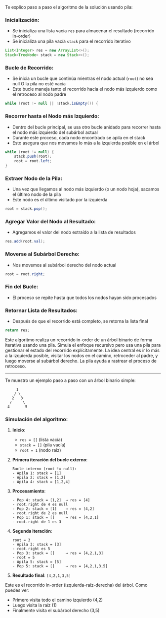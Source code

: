 Te explico paso a paso el algoritmo de la solución usando pila:

### Inicialización:
- Se inicializa una lista vacía `res` para almacenar el resultado (recorrido in-order)
- Se inicializa una pila vacía `stack` para el recorrido iterativo
```java
List<Integer> res = new ArrayList<>();
Stack<TreeNode> stack = new Stack<>();
```

### Bucle de Recorrido:
- Se inicia un bucle que continúa mientras el nodo actual (`root`) no sea null O la pila no esté vacía
- Este bucle maneja tanto el recorrido hacia el nodo más izquierdo como el retroceso al nodo padre
```java
while (root != null || !stack.isEmpty()) {
```

### Recorrer hasta el Nodo más Izquierdo:
- Dentro del bucle principal, se usa otro bucle anidado para recorrer hasta el nodo más izquierdo del subárbol actual
- Durante este proceso, cada nodo encontrado se apila en el stack
- Esto asegura que nos movamos lo más a la izquierda posible en el árbol
```java
while (root != null) {
    stack.push(root);
    root = root.left;
}
```

### Extraer Nodo de la Pila:
- Una vez que llegamos al nodo más izquierdo (o un nodo hoja), sacamos el último nodo de la pila
- Este nodo es el último visitado por la izquierda
```java
root = stack.pop();
```

### Agregar Valor del Nodo al Resultado:
- Agregamos el valor del nodo extraído a la lista de resultados
```java
res.add(root.val);
```

### Moverse al Subárbol Derecho:
- Nos movemos al subárbol derecho del nodo actual
```java
root = root.right;
```

### Fin del Bucle:
- El proceso se repite hasta que todos los nodos hayan sido procesados

### Retornar Lista de Resultados:
- Después de que el recorrido está completo, se retorna la lista final
```java
return res;
```

Este algoritmo realiza un recorrido in-order de un árbol binario de forma iterativa usando una pila. Simula el enfoque recursivo pero usa una pila para gestionar el estado del recorrido explícitamente. La idea central es ir lo más a la izquierda posible, visitar los nodos en el camino, retroceder al padre, y luego moverse al subárbol derecho. La pila ayuda a rastrear el proceso de retroceso.


----

Te muestro un ejemplo paso a paso con un árbol binario simple:

```
     1
    / \
   2   3
  /     \
 4       5
```

### Simulación del algoritmo:

1. **Inicio**:
   - `res = []` (lista vacía)
   - `stack = []` (pila vacía)
   - `root = 1` (nodo raíz)

2. **Primera iteración del bucle externo**:
   ```
   Bucle interno (root != null):
   - Apila 1: stack = [1]
   - Apila 2: stack = [1,2]
   - Apila 4: stack = [1,2,4]
   ```

3. **Procesamiento**:
   ```
   - Pop 4: stack = [1,2]  → res = [4]
   - root.right de 4 es null
   - Pop 2: stack = [1]    → res = [4,2]
   - root.right de 2 es null
   - Pop 1: stack = []     → res = [4,2,1]
   - root.right de 1 es 3
   ```

4. **Segunda iteración**:
   ```
   root = 3
   - Apila 3: stack = [3]
   - root.right es 5
   - Pop 3: stack = []     → res = [4,2,1,3]
   - root = 5
   - Apila 5: stack = [5]
   - Pop 5: stack = []     → res = [4,2,1,3,5]
   ```

5. **Resultado final**: `[4,2,1,3,5]`


Este es el recorrido in-order (izquierda-raíz-derecha) del árbol. Como puedes ver:
- Primero visita todo el camino izquierdo (4,2)
- Luego visita la raíz (1)
- Finalmente visita el subárbol derecho (3,5)